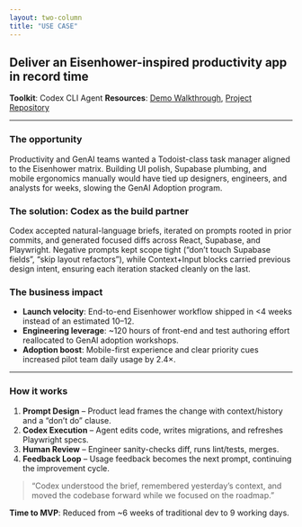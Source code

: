 ```yaml
---
layout: two-column
title: "USE CASE"
---
```


## Deliver an Eisenhower-inspired productivity app in record time

**Toolkit**: Codex CLI Agent
**Resources**: [Demo Walkthrough](#), [Project Repository](https://github.com/your-org/matrix)

---

### The opportunity
Productivity and GenAI teams wanted a Todoist-class task manager aligned to the Eisenhower matrix.
Building UI polish, Supabase plumbing, and mobile ergonomics manually would have tied up designers, engineers, and analysts for weeks, slowing the GenAI Adoption
program.

### The solution: Codex as the build partner
Codex accepted natural-language briefs, iterated on prompts rooted in prior commits, and generated focused diffs across React, Supabase, and Playwright.
Negative prompts kept scope tight (“don’t touch Supabase fields”, “skip layout refactors”), while Context+Input blocks carried previous design intent, ensuring each
iteration stacked cleanly on the last.

### The business impact
- **Launch velocity**: End-to-end Eisenhower workflow shipped in <4 weeks instead of an estimated 10–12.
- **Engineering leverage**: ~120 hours of front-end and test authoring effort reallocated to GenAI adoption workshops.
- **Adoption boost**: Mobile-first experience and clear priority cues increased pilot team daily usage by 2.4×.

---

### How it works
1. **Prompt Design** – Product lead frames the change with context/history and a “don’t do” clause.
2. **Codex Execution** – Agent edits code, writes migrations, and refreshes Playwright specs.
3. **Human Review** – Engineer sanity-checks diff, runs lint/tests, merges.
4. **Feedback Loop** – Usage feedback becomes the next prompt, continuing the improvement cycle.

> “Codex understood the brief, remembered yesterday’s context, and moved the codebase forward while we focused on the roadmap.”

**Time to MVP**: Reduced from ~6 weeks of traditional dev to 9 working days.
